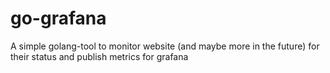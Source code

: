 # go-grafana
A simple golang-tool to monitor website (and maybe more in the future) for their status and publish metrics for grafana

